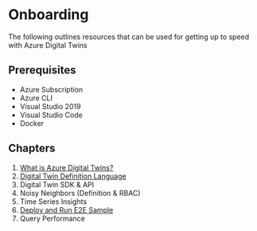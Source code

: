 # Onboarding

The following outlines resources that can be used for getting up to speed with Azure Digital Twins

## Prerequisites

- Azure Subscription
- Azure CLI
- Visual Studio 2019
- Visual Studio Code
- Docker

## Chapters

1. [What is Azure Digital Twins?](01-adt-overview.md)
1. [Digital Twin Definition Language](02-digital-twin-definition-language.md)
1. Digital Twin SDK & API
1. Noisy Neighbors (Definition & RBAC)
1. Time Series Insights
1. [Deploy and Run E2E Sample](06-e2e-sample.md)
1. Query Performance
